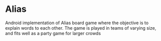 # Alias
Android implementation of Alias board game where the objective is to explain words to each other.
The game is played in teams of varying size, and fits well as a party game for larger crowds





